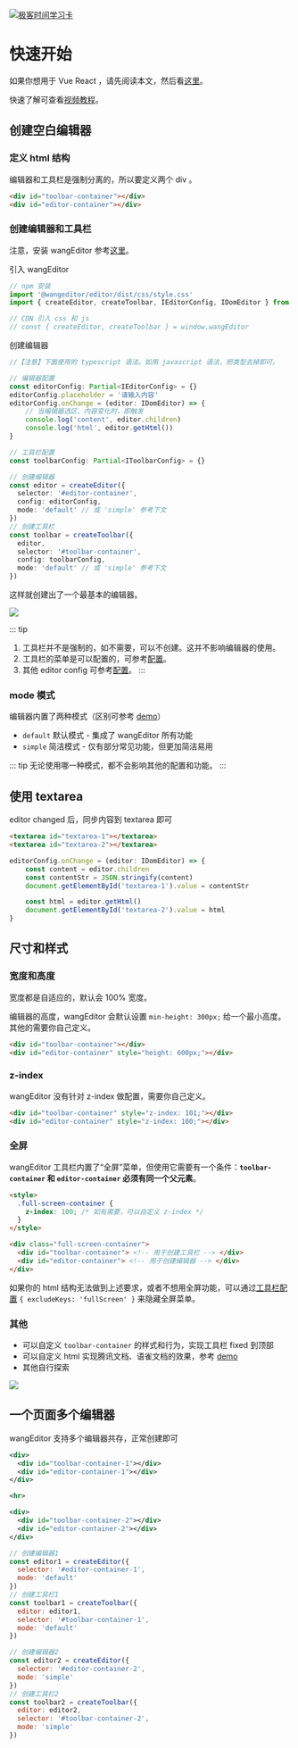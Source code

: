 [![极客时间学习卡](/image/ad/geek-ad.png "极客时间学习卡")](https://time.geekbang.org/activity/promo?page_name=page_418)

# 快速开始

如果你想用于 Vue React ，请先阅读本文，然后看[这里](./for-frame.md)。

快速了解可查看[视频教程](/v5/video-course.html)。

## 创建空白编辑器

### 定义 html 结构

编辑器和工具栏是强制分离的，所以要定义两个 div 。

```html
<div id="toolbar-container"></div>
<div id="editor-container"></div>
```

### 创建编辑器和工具栏

注意，安装 wangEditor 参考[这里](/v5/installation.html)。

引入 wangEditor

```js
// npm 安装
import '@wangeditor/editor/dist/css/style.css'
import { createEditor, createToolbar, IEditorConfig, IDomEditor } from '@wangeditor/editor'

// CDN 引入 css 和 js
// const { createEditor, createToolbar } = window.wangEditor
```

创建编辑器

```ts
//【注意】下面使用的 typescript 语法。如用 javascript 语法，把类型去掉即可。

// 编辑器配置
const editorConfig: Partial<IEditorConfig> = {}
editorConfig.placeholder = '请输入内容'
editorConfig.onChange = (editor: IDomEditor) => {
    // 当编辑器选区、内容变化时，即触发
    console.log('content', editor.children)
    console.log('html', editor.getHtml())
}

// 工具栏配置
const toolbarConfig: Partial<IToolbarConfig> = {}

// 创建编辑器
const editor = createEditor({
  selector: '#editor-container',
  config: editorConfig,
  mode: 'default' // 或 'simple' 参考下文
})
// 创建工具栏
const toolbar = createToolbar({
  editor,
  selector: '#toolbar-container',
  config: toolbarConfig,
  mode: 'default' // 或 'simple' 参考下文
})
```

这样就创建出了一个最基本的编辑器。

![](/image/editor.png)

::: tip
1. 工具栏并不是强制的，如不需要，可以不创建。这并不影响编辑器的使用。
2. 工具栏的菜单是可以配置的，可参考[配置](/v5/toolbar-config.html)。
3. 其他 editor config 可参考[配置](/v5/editor-config.html)。
:::

### mode 模式

编辑器内置了两种模式（区别可参考 [demo](https://www.wangeditor.com/demo/index.html)）
- `default` 默认模式 - 集成了 wangEditor 所有功能
- `simple` 简洁模式 - 仅有部分常见功能，但更加简洁易用

::: tip
无论使用哪一种模式，都不会影响其他的配置和功能。
:::

## 使用 textarea

editor changed 后，同步内容到 textarea 即可

```html
<textarea id="textarea-1"></textarea>
<textarea id="textarea-2"></textarea>
```

```js
editorConfig.onChange = (editor: IDomEditor) => {
    const content = editor.children
    const contentStr = JSON.stringify(content)
    document.getElementById('textarea-1').value = contentStr

    const html = editor.getHtml()
    document.getElementById('textarea-2').value = html
}
```

## 尺寸和样式

### 宽度和高度

宽度都是自适应的，默认会 100% 宽度。

编辑器的高度，wangEditor 会默认设置 `min-height: 300px;` 给一个最小高度。其他的需要你自己定义。

```html
<div id="toolbar-container"></div>
<div id="editor-container" style="height: 600px;"></div>
```

### z-index

wangEditor 没有针对 z-index 做配置，需要你自己定义。

```html
<div id="toolbar-container" style="z-index: 101;"></div>
<div id="editor-container" style="z-index: 100;"></div>
```

### 全屏

wangEditor 工具栏内置了“全屏”菜单，但使用它需要有一个条件：**`toolbar-container` 和 `editor-container` 必须有同一个父元素**。

```html
<style>
  .full-screen-container {
    z-index: 100; /* 如有需要，可以自定义 z-index */
  }
</style>

<div class="full-screen-container">
  <div id="toolbar-container"> <!-- 用于创建工具栏 --> </div>
  <div id="editor-container"> <!-- 用于创建编辑器 --> </div>
</div>
```

如果你的 html 结构无法做到上述要求，或者不想用全屏功能，可以通过[工具栏配置](/v5/toolbar-config.html) `{ excludeKeys: 'fullScreen' }` 来隐藏全屏菜单。

### 其他

- 可以自定义 `toolbar-container` 的样式和行为，实现工具栏 fixed 到顶部
- 可以自定义 html 实现腾讯文档、语雀文档的效果，参考 [demo](https://www.wangeditor.com/demo/like-qq-doc.html)
- 其他自行探索

![](/image/yuque.png)

## 一个页面多个编辑器

wangEditor 支持多个编辑器共存，正常创建即可

```xml
<div>
  <div id="toolbar-container-1"></div>
  <div id="editor-container-1"></div>
</div>

<hr>

<div>
  <div id="toolbar-container-2"></div>
  <div id="editor-container-2"></div>
</div>
```

```js
// 创建编辑器1
const editor1 = createEditor({
  selector: '#editor-container-1',
  mode: 'default'
})
// 创建工具栏1
const toolbar1 = createToolbar({
  editor: editor1,
  selector: '#toolbar-container-1',
  mode: 'default'
})

// 创建编辑器2
const editor2 = createEditor({
  selector: '#editor-container-2',
  mode: 'simple'
})
// 创建工具栏2
const toolbar2 = createToolbar({
  editor: editor2,
  selector: '#toolbar-container-2',
  mode: 'simple'
})
```